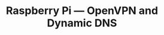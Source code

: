 ---
title: "Raspberry Pi — OpenVPN and Dynamic DNS"
description: "Learn how to remotely access a network via Raspberry Pi using OpenVPN and Dynamic DNS."
publishDate: "30 Jul 2021"
tags: ["raspberry pi", "OpenVPN", "Dynamic DNS"]
link: "https://medium.com/@herman.daniel/raspberry-pi-openvpn-and-dynamic-dns-c03c9f09fce?source=friends_link&sk=86ac2449ff0a64b9670bffba500e1dd0"
---